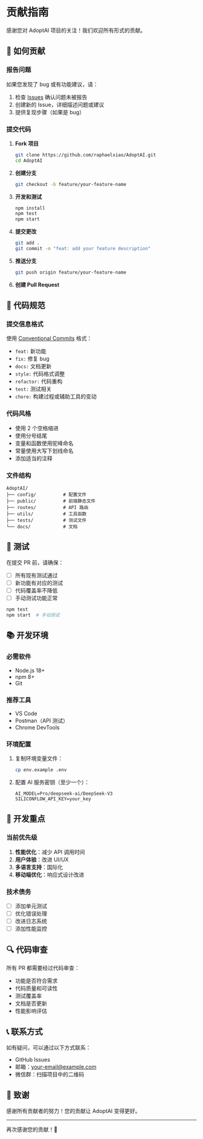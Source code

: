 # 贡献指南

感谢您对 AdoptAI 项目的关注！我们欢迎所有形式的贡献。

## 🤝 如何贡献

### 报告问题

如果您发现了 bug 或有功能建议，请：

1. 检查 [Issues](https://github.com/raphaelxiao/AdoptAI/issues) 确认问题未被报告
2. 创建新的 Issue，详细描述问题或建议
3. 提供复现步骤（如果是 bug）

### 提交代码

1. **Fork 项目**
   ```bash
   git clone https://github.com/raphaelxiao/AdoptAI.git
   cd AdoptAI
   ```

2. **创建分支**
   ```bash
   git checkout -b feature/your-feature-name
   ```

3. **开发和测试**
   ```bash
   npm install
   npm test
   npm start
   ```

4. **提交更改**
   ```bash
   git add .
   git commit -m "feat: add your feature description"
   ```

5. **推送分支**
   ```bash
   git push origin feature/your-feature-name
   ```

6. **创建 Pull Request**

## 📝 代码规范

### 提交信息格式

使用 [Conventional Commits](https://www.conventionalcommits.org/) 格式：

- `feat:` 新功能
- `fix:` 修复 bug
- `docs:` 文档更新
- `style:` 代码格式调整
- `refactor:` 代码重构
- `test:` 测试相关
- `chore:` 构建过程或辅助工具的变动

### 代码风格

- 使用 2 个空格缩进
- 使用分号结尾
- 变量和函数使用驼峰命名
- 常量使用大写下划线命名
- 添加适当的注释

### 文件结构

```
AdoptAI/
├── config/          # 配置文件
├── public/          # 前端静态文件
├── routes/          # API 路由
├── utils/           # 工具函数
├── tests/           # 测试文件
└── docs/            # 文档
```

## 🧪 测试

在提交 PR 前，请确保：

- [ ] 所有现有测试通过
- [ ] 新功能有对应的测试
- [ ] 代码覆盖率不降低
- [ ] 手动测试功能正常

```bash
npm test
npm start  # 手动测试
```

## 📚 开发环境

### 必需软件

- Node.js 18+
- npm 8+
- Git

### 推荐工具

- VS Code
- Postman（API 测试）
- Chrome DevTools

### 环境配置

1. 复制环境变量文件：
   ```bash
   cp env.example .env
   ```

2. 配置 AI 服务密钥（至少一个）：
   ```env
   AI_MODEL=Pro/deepseek-ai/DeepSeek-V3
   SILICONFLOW_API_KEY=your_key
   ```

## 🎯 开发重点

### 当前优先级

1. **性能优化**：减少 API 调用时间
2. **用户体验**：改进 UI/UX
3. **多语言支持**：国际化
4. **移动端优化**：响应式设计改进

### 技术债务

- [ ] 添加单元测试
- [ ] 优化错误处理
- [ ] 改进日志系统
- [ ] 添加性能监控

## 🔍 代码审查

所有 PR 都需要经过代码审查：

- 功能是否符合需求
- 代码质量和可读性
- 测试覆盖率
- 文档是否更新
- 性能影响评估

## 📞 联系方式

如有疑问，可以通过以下方式联系：

- GitHub Issues
- 邮箱：your-email@example.com
- 微信群：扫描项目中的二维码

## 🙏 致谢

感谢所有贡献者的努力！您的贡献让 AdoptAI 变得更好。

---

再次感谢您的贡献！🎉 